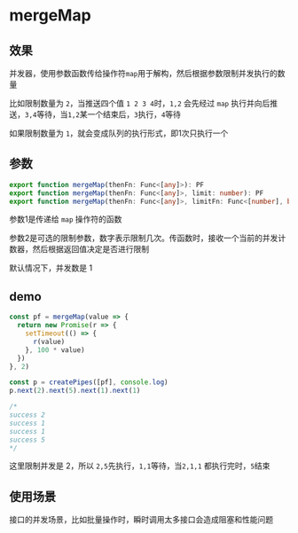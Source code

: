 # mergeMap

## 效果

并发器，使用参数函数传给操作符`map`用于解构，然后根据参数限制并发执行的数量

比如限制数量为 `2`，当推送四个值 `1 2 3 4`时，`1,2` 会先经过 `map` 执行并向后推送，`3,4`等待，当`1,2`某一个结束后，`3`执行，`4`等待

如果限制数量为 `1`，就会变成队列的执行形式，即1次只执行一个



## 参数

```ts
export function mergeMap(thenFn: Func<[any]>): PF
export function mergeMap(thenFn: Func<[any]>, limit: number): PF
export function mergeMap(thenFn: Func<[any]>, limitFn: Func<[number], boolean>): PF
```

参数1是传递给 `map` 操作符的函数

参数2是可选的限制参数，数字表示限制几次。传函数时，接收一个当前的并发计数器，然后根据返回值决定是否进行限制

默认情况下，并发数是 1



## demo

```js
const pf = mergeMap(value => {
  return new Promise(r => {
    setTimeout(() => {
      r(value)
    }, 100 * value)
  })
}, 2)

const p = createPipes([pf], console.log)
p.next(2).next(5).next(1).next(1)

/*
success 2
success 1
success 1
success 5
*/
```

这里限制并发是 2，所以 `2,5`先执行，`1,1`等待，当`2,1,1` 都执行完时，`5`结束





## 使用场景

接口的并发场景，比如批量操作时，瞬时调用太多接口会造成阻塞和性能问题